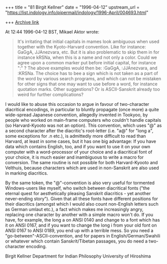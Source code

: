 +++
title = "81 Birgit Kellner"
date = "1996-04-12"
upstream_url = "https://list.indology.info/pipermail/indology/1996-April/004693.html"

+++
[Archive link](https://list.indology.info/pipermail/indology/1996-April/004693.html)

At 12:44 1996-04-12 BST, Mikael Aktor wrote:

>It's irritating that initial capitals in mames look ambiguous when used
>together with the Kyoto-Harvard convention. Like for instance: GaGgA,
>JJAnezvara, etc. But it is also problematic to skip them in for instance
>kRSNa, when this is a name and not only a color. Could we agree upon a
>common marker put before initial capital, for instance ":" ? The above
>examples would then be: :GaGgA, :JJAnezvara, and :KRSNa. The choice has to
>bee a sign which is not taken as a part of the word by various search
>programs, and which can not be mistaken for other signs that one may want to
>use before a word, for instance quotation marks. Other suggestions? Or is
>ASCII-Sanskrit already too weird for further complications?

I would like to abuse this occasion to argue in favour of two-character
diacritical encodings, in particular to  bluntly propagate (once more) a
quite wide-spread Japanese convention, allegedly invented in Tookyoo, by
people who worked on main-frame computers who couldn't handle capitals (so
Harvard-Kyooto was not an option). This convention, which uses "@" as a
second character after the diacritic's root-letter (i.e. "a@" for "long a",
some exceptions for .n etc.), is admittedly more difficult to read than
Harvard, at least in some cases, but it has one big advantage: If you have
data which contains English, too, and if you want to use it on your own
computer with a word-processor of your choice and a diacritical font of your
choice, it is much easier and inambiguous to write a macro for conversion.
The same routine is not possible for both Harvard-Kyooto and Velthuis,
because characters which are used in non-Sanskrit are also used in marking
diacritics. 

By the same token, the "@"-convention is also very useful for tormented
Windows-users like myself, who switch between diacritical fonts ("the
eternal quest for aesthetically pleasing Sanskrit diacritics - yet another
never-ending story"). Given that all these fonts have different positions
for their diacritics (amongst which I would also count non-English letters
such as German umlaut etc.), a fact which makes me increasingly angry,
replacing one character by another with a simple macro won't do. If you
have, for example, the long a on ANSI 0140 and change to a font which has it
on ANSI 0167, and if you want to change the long i from your old font on
ANSI 0167 to ANSI 0189, you end up with a terrible mess. So you need a
"go-between"-ASCII-convention, and for papers in English/German/Swahili or
whatever which contain Sanskrit/Tibetan passages, you do need a
two-character encoding. 

Birgit Kellner
Department for Indian Philosophy
University of Hiroshima





